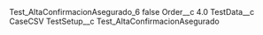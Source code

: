 <?xml version="1.0" encoding="UTF-8"?>
<CustomMetadata xmlns="http://soap.sforce.com/2006/04/metadata" xmlns:xsi="http://www.w3.org/2001/XMLSchema-instance" xmlns:xsd="http://www.w3.org/2001/XMLSchema">
    <label>Test_AltaConfirmacionAsegurado_6</label>
    <protected>false</protected>
    <values>
        <field>Order__c</field>
        <value xsi:type="xsd:double">4.0</value>
    </values>
    <values>
        <field>TestData__c</field>
        <value xsi:type="xsd:string">CaseCSV</value>
    </values>
    <values>
        <field>TestSetup__c</field>
        <value xsi:type="xsd:string">Test_AltaConfirmacionAsegurado</value>
    </values>
</CustomMetadata>
